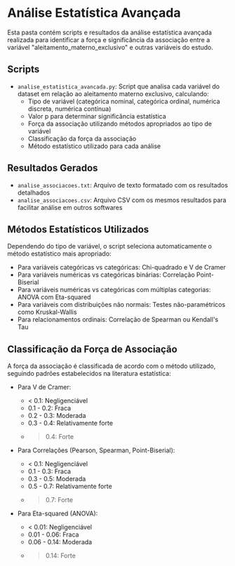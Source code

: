 # Análise Estatística Avançada

Esta pasta contém scripts e resultados da análise estatística avançada realizada para identificar a força e significância da associação entre a variável "aleitamento_materno_exclusivo" e outras variáveis do estudo.

## Scripts

- `analise_estatistica_avancada.py`: Script que analisa cada variável do dataset em relação ao aleitamento materno exclusivo, calculando:
  - Tipo de variável (categórica nominal, categórica ordinal, numérica discreta, numérica contínua)
  - Valor p para determinar significância estatística
  - Força da associação utilizando métodos apropriados ao tipo de variável
  - Classificação da força da associação
  - Método estatístico utilizado para cada análise

## Resultados Gerados

- `analise_associacoes.txt`: Arquivo de texto formatado com os resultados detalhados
- `analise_associacoes.csv`: Arquivo CSV com os mesmos resultados para facilitar análise em outros softwares

## Métodos Estatísticos Utilizados

Dependendo do tipo de variável, o script seleciona automaticamente o método estatístico mais apropriado:

- Para variáveis categóricas vs categóricas: Chi-quadrado e V de Cramer
- Para variáveis numéricas vs categóricas binárias: Correlação Point-Biserial
- Para variáveis numéricas vs categóricas com múltiplas categorias: ANOVA com Eta-squared
- Para variáveis com distribuições não normais: Testes não-paramétricos como Kruskal-Wallis
- Para relacionamentos ordinais: Correlação de Spearman ou Kendall's Tau

## Classificação da Força de Associação

A força da associação é classificada de acordo com o método utilizado, seguindo padrões estabelecidos na literatura estatística:

- Para V de Cramer:
  - < 0.1: Negligenciável
  - 0.1 - 0.2: Fraca
  - 0.2 - 0.3: Moderada
  - 0.3 - 0.4: Relativamente forte
  - > 0.4: Forte

- Para Correlações (Pearson, Spearman, Point-Biserial):
  - < 0.1: Negligenciável
  - 0.1 - 0.3: Fraca
  - 0.3 - 0.5: Moderada
  - 0.5 - 0.7: Relativamente forte
  - > 0.7: Forte

- Para Eta-squared (ANOVA):
  - < 0.01: Negligenciável
  - 0.01 - 0.06: Fraca
  - 0.06 - 0.14: Moderada
  - > 0.14: Forte 